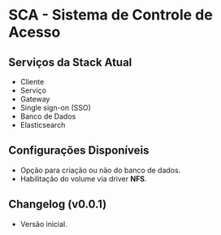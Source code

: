 # SCA - Sistema de Controle de Acesso

## Serviços da Stack Atual
 - Cliente
 - Serviço
 - Gateway
 - Single sign-on (SSO)
 - Banco de Dados
 - Elasticsearch

## Configurações Disponíveis
- Opção para criação ou não do banco de dados.
- Habilitação do volume via driver **NFS**.

## Changelog (v0.0.1)
- Versão inicial.
